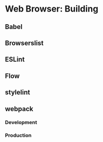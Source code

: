 # Web Browser: Building
## Babel

## Browserslist

## ESLint

## Flow

## stylelint

## webpack
### Development

### Production
